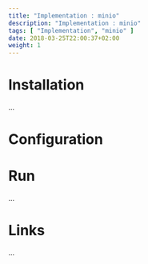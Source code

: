 ```yaml
---
title: "Implementation : minio"
description: "Implementation : minio"
tags: [ "Implementation", "minio" ]
date: 2018-03-25T22:00:37+02:00
weight: 1
---
```

# Installation

...

# Configuration

# Run

...

# Links

...